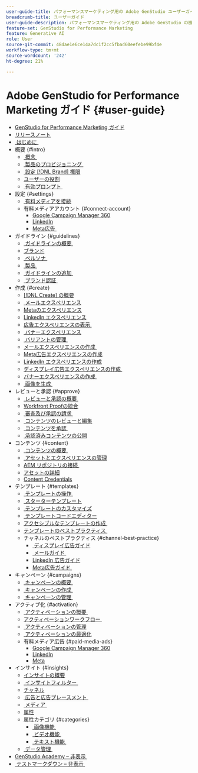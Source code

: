 ```yaml
---
user-guide-title: パフォーマンスマーケティング用の Adobe GenStudio ユーザーガイド
breadcrumb-title: ユーザーガイド
user-guide-description: パフォーマンスマーケティング用の Adobe GenStudio の機能を探索します。オンブランドのアセットをすばやく作成、バリエーションを生成、エクスペリエンスを最適化する方法について説明します。
feature-set: GenStudio for Performance Marketing
feature: Generative AI
role: User
source-git-commit: 48dae1e6ce14a7dc1f2cc5fbad60eefebe99bf4e
workflow-type: tm+mt
source-wordcount: '242'
ht-degree: 21%

---
```



# Adobe GenStudio for Performance Marketing ガイド {#user-guide}

+ [GenStudio for Performance Marketing ガイド &#x200B;](home.md)
+ [リリースノート](release-notes.md)
+ [&#x200B; はじめに &#x200B;](get-started.md)
+ 概要 {#intro}
   + [&#x200B; 概念 &#x200B;](concepts.md)
   + [&#x200B; 製品のプロビジョニング &#x200B;](product-provisioning.md)
   + [&#x200B; 設定  [!DNL Brand]  権限 &#x200B;](configure-brand-permissions.md)
   + [ユーザーの役割](user-roles.md)
   + [&#x200B; 有効プロンプト &#x200B;](effective-prompts.md)
+ 設定 {#settings}
   + [&#x200B; 有料メディアを接続 &#x200B;](connectors/connect-channel.md)
   + 有料メディアアカウント {#connect-account}
      + [Google Campaign Manager 360](connectors/google-cm360.md)
      + [LinkedIn](connectors/linkedin-ads.md)
      + [Meta広告 &#x200B;](connectors/meta-ads.md)
+ ガイドライン {#guidelines}
   + [&#x200B; ガイドラインの概要 &#x200B;](guidelines/overview.md)
   + [ブランド](guidelines/brands.md)
   + [&#x200B; ペルソナ &#x200B;](guidelines/personas.md)
   + [&#x200B; 製品 &#x200B;](guidelines/products.md)
   + [&#x200B; ガイドラインの追加 &#x200B;](guidelines/add-guidelines.md)
   + [&#x200B; ブランド認証 &#x200B;](guidelines/brand-validation.md)
+ 作成 {#create}
   + [[!DNL Create] の概要](create/overview.md)
   + [&#x200B; メールエクスペリエンス &#x200B;](create/email-experiences.md)
   + [Metaのエクスペリエンス &#x200B;](create/meta-experiences.md)
   + [LinkedIn エクスペリエンス &#x200B;](create/linkedin-experiences.md)
   + [&#x200B; 広告エクスペリエンスの表示 &#x200B;](create/display-ad-experiences.md)
   + [&#x200B; バナーエクスペリエンス &#x200B;](create/banner-experiences.md)
   + [&#x200B; バリアントの管理 &#x200B;](create/manage-variants.md)
   + [&#x200B; メールエクスペリエンスの作成 &#x200B;](create/create-email-experience.md)
   + [Meta広告エクスペリエンスの作成 &#x200B;](create/create-meta-ad.md)
   + [LinkedIn エクスペリエンスの作成 &#x200B;](create/create-linkedin.md)
   + [&#x200B; ディスプレイ広告エクスペリエンスの作成 &#x200B;](create/create-display-ad.md)
   + [&#x200B; バナーエクスペリエンスの作成 &#x200B;](create/create-banner-experience.md)
   + [&#x200B; 画像を生成 &#x200B;](create/generate-assets.md)
+ レビューと承認 {#approve}
   + [&#x200B; レビューと承認の概要 &#x200B;](approvals/overview.md)
   + [Workfront Proofの統合 &#x200B;](approvals/proof-integration.md)
   + [&#x200B; 審査及び承認の請求 &#x200B;](approvals/request-review.md)
   + [&#x200B; コンテンツのレビューと編集 &#x200B;](approvals/review-and-edit.md)
   + [&#x200B; コンテンツを承認 &#x200B;](approvals/approve-content.md)
   + [&#x200B; 承認済みコンテンツの公開 &#x200B;](approvals/publish-content.md)
+ コンテンツ {#content}
   + [&#x200B; コンテンツの概要 &#x200B;](content/overview.md)
   + [&#x200B; アセットとエクスペリエンスの管理 &#x200B;](content/manage-assets.md)
   + [AEM リポジトリの接続 &#x200B;](content/connect-aem-repo.md)
   + [アセットの詳細](content/asset-details.md)
   + [Content Credentials](content/content-credentials.md)
+ テンプレート {#templates}
   + [&#x200B; テンプレートの操作 &#x200B;](content/use-templates.md)
   + [&#x200B; スターターテンプレート &#x200B;](templates/starter-templates.md)
   + [&#x200B; テンプレートのカスタマイズ &#x200B;](content/customize-template.md)
   + [&#x200B; テンプレートコードエディター &#x200B;](content/code-editor.md)
   + [&#x200B; アクセシブルなテンプレートの作成 &#x200B;](content/accessibility-for-templates.md)
   + [&#x200B; テンプレートのベストプラクティス &#x200B;](content/best-practices-for-templates.md)
   + チャネルのベストプラクティス {#channel-best-practice}
      + [&#x200B; ディスプレイ広告ガイド &#x200B;](templates/display-template.md)
      + [&#x200B; メールガイド &#x200B;](templates/email-template.md)
      + [LinkedIn 広告ガイド &#x200B;](templates/linkedin-template.md)
      + [Meta広告ガイド &#x200B;](templates/meta-template.md)
+ キャンペーン {#campaigns}
   + [&#x200B; キャンペーンの概要 &#x200B;](campaigns/overview.md)
   + [&#x200B; キャンペーンの作成 &#x200B;](campaigns/create-campaign.md)
   + [&#x200B; キャンペーンの管理 &#x200B;](campaigns/manage-campaign.md)
+ アクティブ化 {#activation}
   + [&#x200B; アクティベーションの概要 &#x200B;](activation/overview.md)
   + [&#x200B; アクティベーションワークフロー &#x200B;](activation/create-activation.md)
   + [&#x200B; アクティベーションの管理 &#x200B;](activation/manage-activations.md)
   + [&#x200B; アクティベーションの最適化 &#x200B;](activation/troubleshooting.md)
   + 有料メディア広告 {#paid-media-ads}
      + [Google Campaign Manager 360](activation/activate-cm360-ad.md)
      + [LinkedIn](activation/activate-linkedin-ad.md)
      + [Meta](activation/activate-meta-ad.md)
+ インサイト {#insights}
   + [インサイトの概要](insights/overview.md)
   + [&#x200B; インサイトフィルター &#x200B;](insights/filter-views.md)
   + [チャネル](insights/channels.md)
   + [&#x200B; 広告と広告プレースメント &#x200B;](insights/ads.md)
   + [&#x200B; メディア &#x200B;](insights/media.md)
   + [属性](insights/attributes.md)
   + 属性カテゴリ {#categories}
      + [&#x200B; 画像機能 &#x200B;](insights/image-features.md)
      + [&#x200B; ビデオ機能 &#x200B;](insights/video-features.md)
      + [&#x200B; テキスト機能 &#x200B;](insights/text-features.md)
   + [&#x200B; データ管理 &#x200B;](insights/data-management.md)
+ [GenStudio Academy – 非表示 &#x200B;](genstudioacademy.md)
+ [&#x200B; テストマークダウン – 非表示 &#x200B;](test-markdown.md)
